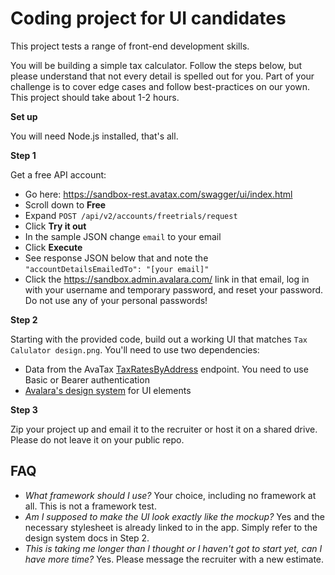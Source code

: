 # Coding project for UI candidates
This project tests a range of front-end development skills. 

You will be building a simple tax calculator. Follow the steps below, but please understand that not every detail is spelled out for you. Part of your challenge is to cover edge cases and follow best-practices on our yown. This project should take about 1-2 hours.

**Set up**

You will need Node.js installed, that's all.

**Step 1** 

Get a free API account: 
- Go here: https://sandbox-rest.avatax.com/swagger/ui/index.html
- Scroll down to **Free**
- Expand `POST /api/v2/accounts/freetrials/request`
- Click **Try it out**
- In the sample JSON change `email` to your email
- Click **Execute**
- See response JSON below that and note the `"accountDetailsEmailedTo": "[your email]"`
- Click the https://sandbox.admin.avalara.com/ link in that email, log in with your username and temporary password, and reset your password. Do not use any of your personal passwords!

**Step 2**

Starting with the provided code, build out a working UI that matches `Tax Calulator design.png`. You'll need to use two dependencies:
- Data from the AvaTax [TaxRatesByAddress](https://developer.avalara.com/api-reference/avatax/rest/v2/methods/Free/TaxRatesByAddress/) endpoint. You need to use Basic or Bearer authentication
- [Avalara's design system](https://s-docs.assets.avalara.com) for UI elements

**Step 3** 

Zip your project up and email it to the recruiter or host it on a shared drive. Please do not leave it on your public repo.

## FAQ
- _What framework should I use?_ Your choice, including no framework at all. This is not a framework test.
- _Am I supposed to make the UI look exactly like the mockup?_ Yes and the necessary stylesheet is already linked to in the app. Simply refer to the design system docs in Step 2.
- _This is taking me longer than I thought or I haven't got to start yet, can I have more time?_ Yes. Please message the recruiter with a new estimate.
